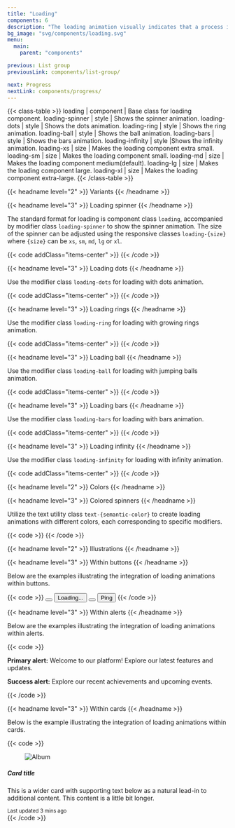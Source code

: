 ```yaml
---
title: "Loading"
components: 6
description: "The loading animation visually indicates that a process is currently in progress."
bg_image: "svg/components/loading.svg"
menu:
  main:
    parent: "components"

previous: List group
previousLink: components/list-group/

next: Progress
nextLink: components/progress/
---
```


<!-- Class table -->

{{< class-table >}}
loading | component | Base class for loading component.
loading-spinner | style | Shows the spinner animation.
loading-dots | style | Shows the dots animation.
loading-ring | style | Shows the ring animation.
loading-ball | style | Shows the ball animation.
loading-bars | style | Shows the bars animation.
loading-infinity | style |Shows the infinity animation.
loading-xs | size | Makes the loading component extra small.
loading-sm | size | Makes the loading component small.
loading-md | size | Makes the loading component medium(default).
loading-lg | size | Makes the loading component large.
loading-xl | size | Makes the loading component extra-large.
{{< /class-table >}}

<!-------------------- Variants -------------------->

{{< headname level="2" >}} Variants {{< /headname >}}

<!-- Loading spinner -->

{{< headname level="3" >}} Loading spinner {{< /headname >}}

The standard format for loading is component class `loading`, accompanied by modifier class `loading-spinner` to show the
spinner animation. The size of the spinner can be adjusted using the responsive classes `loading-{size}` where `{size}`
can be `xs`, `sm`, `md`, `lg`  or `xl`.

{{< code addClass="items-center" >}}
<span class="loading loading-spinner loading-xs"></span>
<span class="loading loading-spinner loading-sm"></span>
<span class="loading loading-spinner"></span>
<span class="loading loading-spinner loading-lg"></span>
<span class="loading loading-spinner loading-xl"></span>
{{< /code >}}

<!-- Loading dots -->

{{< headname level="3" >}} Loading dots {{< /headname >}}

Use the modifier class `loading-dots` for loading with dots animation.

{{< code addClass="items-center" >}}
<span class="loading loading-dots loading-xs"></span>
<span class="loading loading-dots loading-sm"></span>
<span class="loading loading-dots"></span>
<span class="loading loading-dots loading-lg"></span>
<span class="loading loading-dots loading-xl"></span>
{{< /code >}}

<!-- Loading rings -->

{{< headname level="3" >}} Loading rings {{< /headname >}}

Use the modifier class `loading-ring` for loading with growing rings animation.

{{< code addClass="items-center" >}}
<span class="loading loading-ring loading-xs"></span>
<span class="loading loading-ring loading-sm"></span>
<span class="loading loading-ring"></span>
<span class="loading loading-ring loading-lg"></span>
<span class="loading loading-ring loading-xl"></span>
{{< /code >}}

<!-- Loading ball -->

{{< headname level="3" >}} Loading ball {{< /headname >}}

Use the modifier class `loading-ball` for loading with jumping balls animation.

{{< code addClass="items-center" >}}
<span class="loading loading-ball loading-xs"></span>
<span class="loading loading-ball loading-sm"></span>
<span class="loading loading-ball"></span>
<span class="loading loading-ball loading-lg"></span>
<span class="loading loading-ball loading-xl"></span>
{{< /code >}}

<!-- Loading bars -->

{{< headname level="3" >}} Loading bars {{< /headname >}}

Use the modifier class `loading-bars` for loading with bars animation.

{{< code addClass="items-center" >}}
<span class="loading loading-bars loading-xs"></span>
<span class="loading loading-bars loading-sm"></span>
<span class="loading loading-bars"></span>
<span class="loading loading-bars loading-lg"></span>
<span class="loading loading-bars loading-xl"></span>
{{< /code >}}

<!-- Loading infinity -->

{{< headname level="3" >}} Loading infinity {{< /headname >}}

Use the modifier class `loading-infinity` for loading with infinity animation.

{{< code addClass="items-center" >}}
<span class="loading loading-infinity loading-xs"></span>
<span class="loading loading-infinity loading-sm"></span>
<span class="loading loading-infinity"></span>
<span class="loading loading-infinity loading-lg"></span>
<span class="loading loading-infinity loading-xl"></span>
{{< /code >}}

<!-------------------- Colors -------------------->

{{< headname level="2" >}} Colors {{< /headname >}}

<!-- Colored spinners -->

{{< headname level="3" >}} Colored spinners {{< /headname >}}

Utilize the text utility class `text-{semantic-color}` to create loading animations with different colors, each corresponding to specific modifiers.

{{< code >}}
<span class="loading loading-spinner text-primary"></span>
<span class="loading loading-spinner text-secondary"></span>
<span class="loading loading-spinner text-accent"></span>
<span class="loading loading-spinner text-neutral"></span>
<span class="loading loading-spinner text-info"></span>
<span class="loading loading-spinner text-success"></span>
<span class="loading loading-spinner text-warning"></span>
<span class="loading loading-spinner text-error"></span>
{{< /code >}}

<!-- Illustrations -->

{{< headname level="2" >}} Illustrations {{< /headname >}}

<!-- Within buttons -->

{{< headname level="3" >}} Within buttons {{< /headname >}}

Below are the examples illustrating the integration of loading animations within buttons.

{{< code >}}
<button class="btn btn-primary btn-square btn-disabled" aria-label="Loading Button">
  <span class="loading loading-spinner loading-sm"></span>
</button>
<button class="btn btn-primary btn-disabled">
  <span class="loading loading-spinner loading-sm"></span>
<span>Loading...</span>
</button>
<button class="btn btn-success btn-square btn-disabled" aria-label="Loading Button">
  <span class="loading loading-ring loading-sm"></span>
</button>
<button class="btn btn-success btn-disabled">
  <span>Ping</span>
<span class="loading loading-ring loading-sm"></span>
</button>
{{< /code >}}

<!-- Within alerts -->

{{< headname level="3" >}} Within alerts {{< /headname >}}

Below are the examples illustrating the integration of loading animations within alerts.

{{< code >}}

<div class="alert alert-primary border-0 flex items-center gap-4" role="alert">
  <span class="icon-[tabler--alert-triangle] size-5"></span>
  <p> <strong>Primary alert:</strong> Welcome to our platform! Explore our latest features and updates. </p>
  <div class="bg-base-100/50 absolute rounded-box start-0 top-0 size-full"></div>
  <div class="absolute start-1/2 top-1/2 -translate-x-1/2 -translate-y-1/2 transform">
    <span class="loading loading-spinner"></span>
  </div>
</div>

<div class="alert alert-success border-0 flex items-center gap-4" role="alert">
  <span class="icon-[tabler--circle-check] size-5"></span>
  <p> <strong>Success alert:</strong> Explore our recent achievements and upcoming events. </p>
  <div class="bg-base-100/50 absolute rounded-box start-0 top-0 size-full"></div>
  <div class="absolute start-1/2 top-1/2 -translate-x-1/2 -translate-y-1/2 transform">
    <span class="loading loading-spinner"></span>
  </div>
</div>

{{< /code >}}

<!-- Within cards -->

{{< headname level="3" >}} Within cards {{< /headname >}}

Below is the example illustrating the integration of loading animations within cards.

{{< code >}}

<div class="card group max-w-sm hover:shadow">
  <figure>
    <img src="https://cdn.flyonui.com/fy-assets/components/carousel/image-7.png" alt="Album" class="transition-transform duration-500 group-hover:scale-105" />
  </figure>
  <div class="card-body">
    <h5 class="card-title">Card title</h5>
    <p> This is a wider card with supporting text below as a natural lead-in to additional content. This content is a little bit longer. </p>
  </div>
  <div class="card-footer">
    <small class="text-base-content/50">Last updated 3 mins ago</small>
  </div>
  <div class="bg-base-100/50 absolute start-0 top-0 size-full"></div>
  <div class="absolute start-1/2 top-1/2 -translate-x-1/2 -translate-y-1/2 transform">
    <span class="loading loading-spinner loading-lg text-primary"></span>
  </div>
</div>
{{< /code >}}
